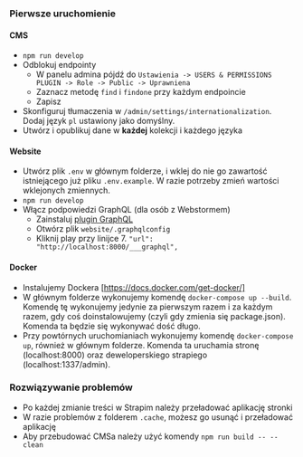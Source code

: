### Pierwsze uruchomienie

#### CMS
- `npm run develop`
- Odblokuj endpointy
  - W panelu admina pójdź do `Ustawienia -> USERS & PERMISSIONS PLUGIN -> Role -> Public -> Uprawniena`
  - Zaznacz metodę `find` i `findone` przy każdym endpoincie
  - Zapisz
- Skonfiguruj tłumaczenia w `/admin/settings/internationalization`. Dodaj język `pl` ustawiony jako domyślny.
- Utwórz i opublikuj dane w **każdej** kolekcji i każdego języka

#### Website

- Utwórz plik `.env` w głównym folderze, i wklej do nie go zawartość istniejącego już pliku `.env.example`. W razie potrzeby zmień wartości wklejonych zmiennych.
- `npm run develop`
- Włącz podpowiedzi GraphQL (dla osób z Webstormem)
  - Zainstaluj [plugin GraphQL](https://plugins.jetbrains.com/plugin/8097-js-graphql)
  - Otwórz plik `website/.graphqlconfig`
  - Kliknij play przy linijce 7. `"url": "http://localhost:8000/___graphql",`

#### Docker

- Instalujemy Dockera [https://docs.docker.com/get-docker/]
- W głównym folderze wykonujemy komendę `docker-compose up --build`. Komendę tę wykonujemy jedynie za pierwszym razem i za każdym razem, gdy coś doinstalowujemy (czyli gdy zmienia się package.json). Komenda ta będzie się wykonywać dość długo.
- Przy powtórnych uruchomianiach wykonujemy komendę `docker-compose up`, również w głównym folderze. Komenda ta uruchamia stronę (localhost:8000) oraz deweloperskiego strapiego (localhost:1337/admin).

### Rozwiązywanie problemów

- Po każdej zmianie treści w Strapim należy przeładować aplikację stronki
- W razie problemów z folderem `.cache`, możesz go usunąć i przeładować aplikację
- Aby przebudować CMSa należy użyć komendy `npm run build -- --clean`
